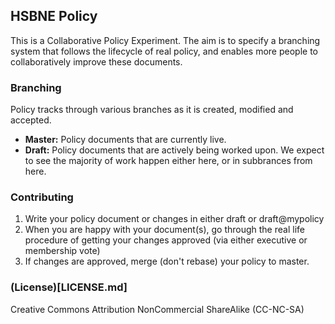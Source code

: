 ## HSBNE Policy

This is a Collaborative Policy Experiment. The aim is to specify a branching
system that follows the lifecycle of real policy, and enables more people to
collaboratively improve these documents.

### Branching

Policy tracks through various branches as it is created, modified and accepted.

* **Master:** Policy documents that are currently live.
* **Draft:** Policy documents that are actively being worked upon. We expect
  to see the majority of work happen either here, or in subbrances from here.

### Contributing

1. Write your policy document or changes in either draft or draft@mypolicy
2. When you are happy with your document(s), go through the real life procedure
   of getting your changes approved (via either executive or membership vote)
3. If changes are approved, merge (don't rebase) your policy to master.

### (License)[LICENSE.md]

Creative Commons Attribution NonCommercial ShareAlike (CC-NC-SA)
